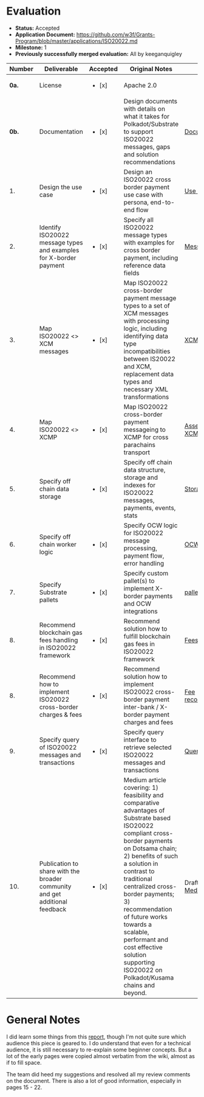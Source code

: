# Evaluation

- **Status:** Accepted
- **Application Document:** https://github.com/w3f/Grants-Program/blob/master/applications/ISO20022.md
- **Milestone:** 1
- **Previously successfully merged evaluation:** All by keeganquigley

| Number | Deliverable | Accepted | Original Notes | Links |
| ------------- | ------------- | ------------- | ------------- | ------------- |
| **0a.** | License | <ul><li>[x] </li></ul> | Apache 2.0 | |
| **0b.** | Documentation | <ul><li>[x] </li></ul> | Design documents with details on what it takes for Polkadot/Substrate to support ISO20022 messages, gaps and solution recommendations | [Document](https://docs.google.com/document/d/1pMY0D-vTBEVq65Ro4PW3LzXrT1ZVl9l4r7jIMHmfBqs/edit?usp=sharing) |
| 1. | Design the use case | <ul><li>[x] </li></ul> | Design an ISO20022 cross border payment use case with persona, end-to-end flow | [Use case](https://docs.google.com/document/d/1pMY0D-vTBEVq65Ro4PW3LzXrT1ZVl9l4r7jIMHmfBqs/edit#heading=h.jbusns55fqv8) |
| 2. | Identify ISO20022 message types and examples for X-border payment | <ul><li>[x] </li></ul> | Specify all ISO20022 message types with examples for cross border payment, including reference data fields | [Messages](https://docs.google.com/document/d/1pMY0D-vTBEVq65Ro4PW3LzXrT1ZVl9l4r7jIMHmfBqs/edit#heading=h.3bizhqqfqokf) |
| 3. | Map ISO20022 <> XCM messages | <ul><li>[x] </li></ul> | Map ISO20022 cross-border payment message types to a set of XCM messages with processing logic, including identifying data type incompatibilities between IS20022 and XCM, replacement data types and necessary XML transformations | [XCM](https://docs.google.com/document/d/1pMY0D-vTBEVq65Ro4PW3LzXrT1ZVl9l4r7jIMHmfBqs/edit#heading=h.edn1td52fpla) [Mappings](https://docs.google.com/document/d/1pMY0D-vTBEVq65Ro4PW3LzXrT1ZVl9l4r7jIMHmfBqs/edit#heading=h.vcikuv2j31oe) |
| 4. | Map ISO20022 <> XCMP | <ul><li>[x] </li></ul> | Map ISO20022 cross-border payment messageing to XCMP for cross parachains transport| [Asset Transfer XCMs](https://docs.google.com/document/d/1pMY0D-vTBEVq65Ro4PW3LzXrT1ZVl9l4r7jIMHmfBqs/edit#heading=h.y5pbl1ktt009) |
| 5. | Specify off chain data storage | <ul><li>[x] </li></ul> | Specify off chain data structure, storage and indexes for ISO20022 messages, payments, events, stats| [Storage](https://docs.google.com/document/d/1pMY0D-vTBEVq65Ro4PW3LzXrT1ZVl9l4r7jIMHmfBqs/edit#heading=h.61lo4pidrxdc) |
| 6. | Specify off chain worker logic | <ul><li>[x] </li></ul> | Specify OCW logic for ISO20022 message processing, payment flow, error handling| [OCW](https://docs.google.com/document/d/1pMY0D-vTBEVq65Ro4PW3LzXrT1ZVl9l4r7jIMHmfBqs/edit#heading=h.ju6ykbwdfekp) |
| 7. | Specify Substrate pallets | <ul><li>[x] </li></ul> | Specify custom pallet(s) to implement X-border payments and OCW integrations| [pallets](https://docs.google.com/document/d/1pMY0D-vTBEVq65Ro4PW3LzXrT1ZVl9l4r7jIMHmfBqs/edit#heading=h.8b80onxdand3) |
| 8. | Recommend blockchain gas fees handling in ISO20022 framework | <ul><li>[x] </li></ul> | Recommend solution how to fulfill blockchain gas fees in ISO20022 framework | [Fees and charges](https://docs.google.com/document/d/1pMY0D-vTBEVq65Ro4PW3LzXrT1ZVl9l4r7jIMHmfBqs/edit#heading=h.2b7eq0ofq9wv) |
| 8. | Recommend how to implement ISO20022 cross-border charges & fees | <ul><li>[x] </li></ul> | Recommend solution how to implement ISO20022 cross-border payment inter-bank / X-border payment charges and fees | [Fee recommendations](https://docs.google.com/document/d/1pMY0D-vTBEVq65Ro4PW3LzXrT1ZVl9l4r7jIMHmfBqs/edit#heading=h.2b7eq0ofq9wv) |
| 9. | Specify query of ISO20022 messages and transactions | <ul><li>[x] </li></ul> | Specify query interface to retrieve selected ISO20022 messages and transactions| [Queries](https://docs.google.com/document/d/1pMY0D-vTBEVq65Ro4PW3LzXrT1ZVl9l4r7jIMHmfBqs/edit#heading=h.ykoxriwep1ug) |  
| 10. | Publication to share with the broader community and get additional feedback | <ul><li>[x] </li></ul> | Medium article covering: 1) feasibility and comparative advantages of Substrate based ISO20022 compliant cross-border payments on Dotsama chain; 2) benefits of such a solution in contrast to traditional centralized cross-border payments; 3) recommendation of future works towards a scalable, performant and cost effective solution supporting ISO20022 on Polkadot/Kusama chains and beyond. | Draft and publish [Medium article](https://medium.com/@0xrwas/cross-border-payment-proof-of-concept-supporting-iso20022-messages-on-the-polkadot-blockchain-3846910fc8de) |

# General Notes

I did learn some things from this [report](https://docs.google.com/document/d/1pMY0D-vTBEVq65Ro4PW3LzXrT1ZVl9l4r7jIMHmfBqs/), though I'm not quite sure which audience this piece is geared to. I do understand that even for a technical audience, it is still necessary to re-explain some beginner concepts. But a lot of the early pages were copied almost verbatim from the wiki, almost as if to fill space.

The team did heed my suggestions and resolved all my review comments on the document. There is also a lot of good information, especially in pages 15 - 22. 
